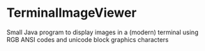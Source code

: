 # TerminalImageViewer
Small Java program to display images in a (modern) terminal using RGB ANSI codes and unicode block graphics characters
